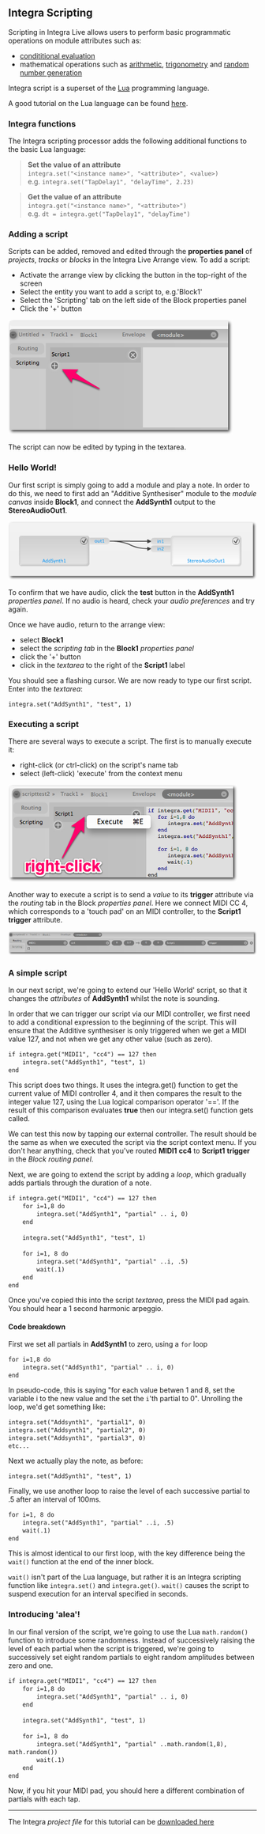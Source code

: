 ## Integra Scripting
Scripting in Integra Live allows users to perform basic programmatic operations on module attributes such as:

- [condititional evaluation](http://en.wikipedia.org/wiki/Conditional_\(programming\))
- mathematical operations such as [arithmetic](http://en.wikipedia.org/wiki/Arithmetic), [trigonometry](http://en.wikipedia.org/wiki/Arithmetic) and [random number generation](http://en.wikipedia.org/wiki/Random_number_generation)

Integra script is a superset of the [Lua](http://www.lua.org/) programming language.

A good tutorial on the Lua language can be found [here](http://lua-users.org/wiki/LuaTutorial).

### Integra functions

The Integra scripting processor adds the following additional functions to the basic Lua language:

> **Set the value of an attribute** <br/>
> `integra.set("<instance name>", "<attribute>", <value>)` <br/>
> e.g. `integra.set("TapDelay1", "delayTime", 2.23)`

> **Get the value of an attribute** <br/>
> `integra.get("<instance name>", "<attribute>")` <br/>
> e.g. `dt = integra.get("TapDelay1", "delayTime")`

### Adding a script

Scripts can be added, removed and edited through the **properties panel** of *projects*, *tracks* or *blocks* in the Integra Live Arrange view. To add a script:

- Activate the arrange view by clicking the button in the top-right of the screen
- Select the entity you want to add a script to, e.g.'Block1'
- Select the 'Scripting' tab on the left side of the Block properties panel
- Click the '+' button

![image](../../page-images/shadow-add_script.png)

The script can now be edited by typing in the textarea.

### Hello World!
Our first script is simply going to add a module and play a note. In order to do this, we need to first add an "Additive Synthesiser" module to the *module canvas* inside **Block1**, and connect the **AddSynth1** output to the **StereoAudioOut1**.


![image](../../page-images/shadow-addsynth_canvas.png)


To confirm that we have audio, click the **test** button in the **AddSynth1** *properties panel*. If no audio is heard, check your *audio preferences* and try again.

Once we have audio, return to the arrange view:

- select **Block1**
- select the *scripting tab* in the **Block1** *properties panel*
- click the '+' button
- click in the *textarea* to the right of the **Script1** label

You should see a flashing cursor. We are now ready to type our first script. Enter into the *textarea*:

    integra.set("AddSynth1", "test", 1)

### Executing a script

There are several ways to execute a script. The first is to manually execute it:

- right-click (or ctrl-click) on the script's name tab
- select (left-click) 'execute' from the context menu

![image](../../page-images/shadow-scripting-execute.png)

Another way to execute a script is to send a *value* to its **trigger** attribute via the *routing* tab in the Block *properties panel*. Here we connect MIDI CC 4, which corresponds to a 'touch pad' on an MIDI controller, to the **Script1** **trigger** attribute.

![image](../../page-images/shadow-midi_to_script_route.png)

### A simple script
In our next script, we're going to extend our 'Hello World' script, so that it changes the *attributes* of **AddSynth1** whilst the note is sounding.

In order that we can trigger our script via our MIDI controller, we first need to add a conditional expression to the beginning of the script. This will ensure that the Additive synthesiser is only triggered when we get a MIDI value 127, and not when we get any other value (such as zero).

    if integra.get("MIDI1", "cc4") == 127 then
        integra.set("AddSynth1", "test", 1)
    end

This script does two things. It uses the integra.get() function to get the current value of MIDI controller 4, and it then compares the result to the integer value 127, using the Lua logical comparison operator '=='. If the result of this comparison evaluates **true** then our integra.set() function gets called.

We can test this now by tapping our external controller. The result should be the same as when we executed the script via the script context menu. If you don't hear anything, check that you've routed **MIDI1** **cc4** to **Script1** **trigger** in the *Block routing panel*.

Next, we are going to extend the script by adding a *loop*, which gradually adds partials through the duration of a note.

    if integra.get("MIDI1", "cc4") == 127 then
        for i=1,8 do
            integra.set("AddSynth1", "partial" .. i, 0)
        end

        integra.set("AddSynth1", "test", 1)

        for i=1, 8 do
            integra.set("AddSynth1", "partial" ..i, .5)
            wait(.1)
        end
    end

Once you've copied this into the script *textarea*, press the MIDI pad again. You should hear a 1 second harmonic arpeggio.

#### Code breakdown

First we set all partials in **AddSynth1** to zero, using a `for` loop

    for i=1,8 do
        integra.set("AddSynth1", "partial" .. i, 0)
    end

In pseudo-code, this is saying "for each value betwen 1 and 8, set the variable i to the new value and the set the `i`'th partial to 0". Unrolling the loop, we'd get something like:

    integra.set("Addsynth1", "partial1", 0)
    integra.set("Addsynth1", "partial2", 0)
    integra.set("Addsynth1", "partial3", 0)
    etc...

Next we actually play the note, as before:

    integra.set("AddSynth1", "test", 1)

Finally, we use another loop to raise the level of each successive partial to .5 after an interval of 100ms.

    
    for i=1, 8 do
        integra.set("AddSynth1", "partial" ..i, .5)
        wait(.1)
    end

This is almost identical to our first loop, with the key difference being the `wait()` function at the end of the inner block.

`wait()` isn't part of the Lua language, but rather it is an Integra scripting function like `integra.set()` and `integra.get()`. `wait()` causes the script to suspend execution for an interval specified in seconds.

### Introducing 'alea'!

In our final version of the script, we're going to use the Lua `math.random()` function to introduce some randomness. Instead of successively raising the level of each partial when the script is triggered, we're going to successively set eight random partials to eight random amplitudes between zero and one.

    if integra.get("MIDI1", "cc4") == 127 then
        for i=1,8 do
            integra.set("AddSynth1", "partial" .. i, 0)
        end

        integra.set("AddSynth1", "test", 1)

        for i=1, 8 do
            integra.set("AddSynth1", "partial" ..math.random(1,8), math.random())
            wait(.1)
        end
    end

Now, if you hit your MIDI pad, you should here a different combination of partials with each tap.


----

The Integra *project file* for this tutorial can be [downloaded here](http://www.integralive.org/incoming/examples/scripting1.ixd)


<link rel="stylesheet" type="text/css" href="../../page-images/style.css" media="screen" />
